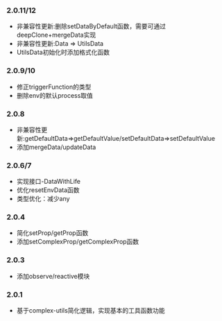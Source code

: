 
### 2.0.11/12
- 非兼容性更新:删除setDataByDefault函数，需要可通过deepClone+mergeData实现
- 非兼容性更新:Data => UtilsData
- UtilsData初始化时添加格式化函数

### 2.0.9/10
- 修正triggerFunction的类型
- 删除env的默认process取值

### 2.0.8
- 非兼容性更新:getDefaultData=>getDefaultValue/setDefaultData=>setDefaultValue
- 添加mergeData/updateData

### 2.0.6/7
- 实现接口-DataWithLife
- 优化resetEnvData函数
- 类型优化：减少any

### 2.0.4
- 简化setProp/getProp函数
- 添加setComplexProp/getComplexProp函数

### 2.0.3
- 添加observe/reactive模块

### 2.0.1
- 基于complex-utils简化逻辑，实现基本的工具函数功能

